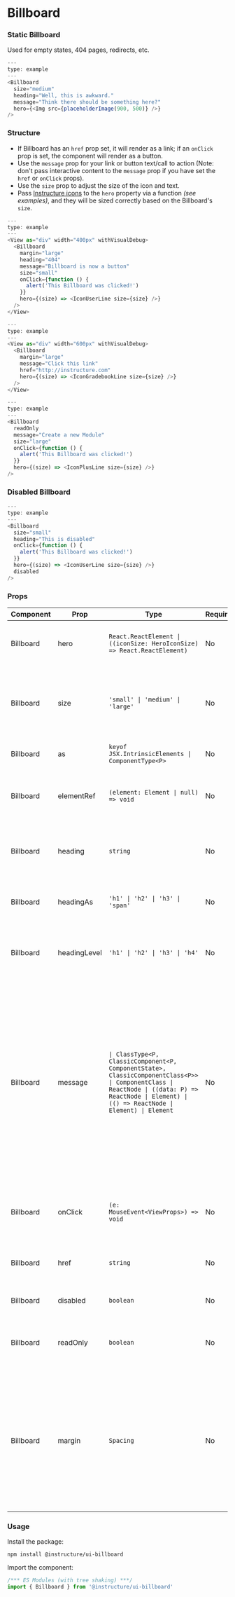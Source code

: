 # Billboard


### Static Billboard

Used for empty states, 404 pages, redirects, etc.

```js
---
type: example
---
<Billboard
  size="medium"
  heading="Well, this is awkward."
  message="Think there should be something here?"
  hero={<Img src={placeholderImage(900, 500)} />}
/>
```

### Structure

- If Billboard has an `href` prop set, it will render as a link;
  if an `onClick` prop is set, the component will render as a button.
- Use the `message` prop for your link or button text/call to action (Note:
  don't pass interactive content to the `message` prop if you have set the `href`
  or `onClick` props).
- Use the `size` prop to adjust the size of the icon and text.
- Pass [Instructure icons](icons-react) to the `hero` property via a function
  _(see examples)_, and they will be sized correctly based on the Billboard's
  `size`.

```js
---
type: example
---
<View as="div" width="400px" withVisualDebug>
  <Billboard
    margin="large"
    heading="404"
    message="Billboard is now a button"
    size="small"
    onClick={function () {
      alert('This Billboard was clicked!')
    }}
    hero={(size) => <IconUserLine size={size} />}
  />
</View>
```

```js
---
type: example
---
<View as="div" width="600px" withVisualDebug>
  <Billboard
    margin="large"
    message="Click this link"
    href="http://instructure.com"
    hero={(size) => <IconGradebookLine size={size} />}
  />
</View>
```

```js
---
type: example
---
<Billboard
  readOnly
  message="Create a new Module"
  size="large"
  onClick={function () {
    alert('This Billboard was clicked!')
  }}
  hero={(size) => <IconPlusLine size={size} />}
/>
```

### Disabled Billboard

```js
---
type: example
---
<Billboard
  size="small"
  heading="This is disabled"
  onClick={function () {
    alert('This Billboard was clicked!')
  }}
  hero={(size) => <IconUserLine size={size} />}
  disabled
/>
```


### Props

| Component | Prop | Type | Required | Default | Description |
|-----------|------|------|----------|---------|-------------|
| Billboard | hero | `React.ReactElement \| ((iconSize: HeroIconSize) => React.ReactElement)` | No | - | Provide an <Img> component or Instructure Icon for the hero image |
| Billboard | size | `'small' \| 'medium' \| 'large'` | No | `'medium'` | If you're using an icon, this prop will size it. Also sets the font-size of the headline and message. |
| Billboard | as | `keyof JSX.IntrinsicElements \| ComponentType<P>` | No | `'span'` | the element type to render as |
| Billboard | elementRef | `(element: Element \| null) => void` | No | `() => {}` | provides a reference to the underlying html root element |
| Billboard | heading | `string` | No | - | The headline for the Billboard. Is styled as an h1 element by default |
| Billboard | headingAs | `'h1' \| 'h2' \| 'h3' \| 'span'` | No | `'span'` | Choose the appropriately semantic tag for the heading |
| Billboard | headingLevel | `'h1' \| 'h2' \| 'h3' \| 'h4'` | No | `'h1'` | Choose the font-size for the heading (see the Heading component) |
| Billboard | message | `\| ClassType<P, ClassicComponent<P, ComponentState>, ClassicComponentClass<P>> \| ComponentClass \| ReactNode \| ((data: P) => ReactNode \| Element) \| (() => ReactNode \| Element) \| Element` | No | - | Instructions or information for the Billboard. Note: you should not pass interactive content to this prop if you are also providing an `href` or `onClick`. That would cause the Billboard to render as a button or link and would result in nested interactive content. |
| Billboard | onClick | `(e: MouseEvent<ViewProps>) => void` | No | - | If you add an onClick prop, the Billboard renders as a clickable button |
| Billboard | href | `string` | No | - | If `href` is provided, Billboard will render as a link |
| Billboard | disabled | `boolean` | No | `false` | Whether or not to disable the billboard |
| Billboard | readOnly | `boolean` | No | `false` | Works just like disabled but keeps the same styles as if it were active |
| Billboard | margin | `Spacing` | No | - | Valid values are `0`, `none`, `auto`, `xxx-small`, `xx-small`, `x-small`, `small`, `medium`, `large`, `x-large`, `xx-large`. Apply these values via familiar CSS-like shorthand. For example: `margin="small auto large"`. |

### Usage

Install the package:

```shell
npm install @instructure/ui-billboard
```

Import the component:

```javascript
/*** ES Modules (with tree shaking) ***/
import { Billboard } from '@instructure/ui-billboard'
```

